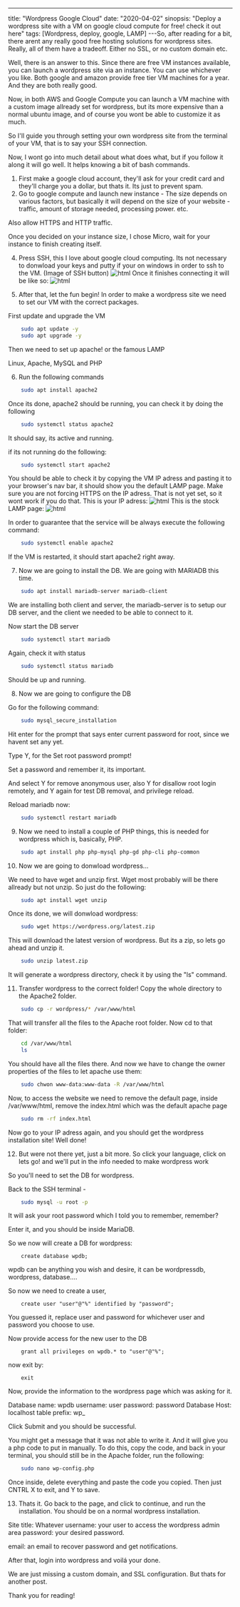 ---

title: "Wordpress Google Cloud"
date: "2020-04-02"
sinopsis: "Deploy a wordpress site with a VM on google cloud compute for free! check it out here"
tags: [Wordpress, deploy, google, LAMP]
---So, after reading for a bit, there arent any really good free hosting solutions for wordpress sites. Really, all of them have a tradeoff. Either no SSL, or no custom domain etc.

Well, there is an answer to this. Since there are free VM instances available, you can launch a wordpress site via an instance. You can use whichever you like. Both google and amazon provide free tier VM machines for a year. And they are both really good.

Now, in both AWS and Google Compute you can launch a VM machine with a custom image allready set for wordpress, but its more expensive than a normal ubuntu image, and of course you wont be able to customize it as much.

So I'll guide you through setting your own wordpress site from the terminal of your VM, that is to say your SSH connection.

Now, I wont go into much detail about what does what, but if you follow it along it will go well. It helps knowing a bit of bash commands.

1. First make a google cloud account, they'll ask for your credit card and they'll charge you a dollar, but thats it. Its just to prevent spam.
2. Go to google compute and launch new instance - The size depends on various factors, but basically it will depend on the size of your website - traffic, amount of storage needed, processing power. etc.

Also allow HTTPS and HTTP traffic.

Once you decided on your instance size, I chose Micro, wait for your instance to finish creating itself.

4. Press SSH, this I love about google cloud computing. Its not necessary to donwload your keys and putty if your on windows in order to ssh to the VM.
   (Image of SSH button)
   ![html](./images/ssh-access.png)
   Once it finishes connecting it will be like so:
   ![html](./images/ssh-window.png)

5. After that, let the fun begin! In order to make a wordpress site we need to set our VM with the correct packages.

First update and upgrade the VM

```bash
    sudo apt update -y
    sudo apt upgrade -y
```

Then we need to set up apache! or the famous LAMP

Linux, Apache, MySQL and PHP

6. Run the following commands

```bash
    sudo apt install apache2

```

Once its done, apache2 should be running, you can check it by doing the following

```bash
    sudo systemctl status apache2
```

It should say, its active and running.

if its not running do the following:

```bash
    sudo systemctl start apache2
```

You should be able to check it by copying the VM IP adress and pasting it to your browser's nav bar, it should show you the default LAMP page.
Make sure you are not forcing HTTPS on the IP adress. That is not yet set, so it wont work if you do that.
This is your IP adress:
![html](./images/ip-adress.png)
This is the stock LAMP page:
![html](./images/apache2-page.png)

In order to guarantee that the service will be always execute the following command:

```bash
    sudo systemctl enable apache2
```

If the VM is restarted, it should start apache2 right away.

7. Now we are going to install the DB. We are going with MARIADB this time.

```bash
    sudo apt install mariadb-server mariadb-client
```

We are installing both client and server, the mariadb-server is to setup our DB server, and the client we needed to be able to connect to it.

Now start the DB server

```bash
    sudo systemctl start mariadb
```

Again, check it with status

```bash
    sudo systemctl status mariadb
```

Should be up and running.

8. Now we are going to configure the DB

Go for the following command:

```bash
    sudo mysql_secure_installation
```

Hit enter for the prompt that says enter current password for root, since we havent set any yet.

Type Y, for the Set root password prompt!

Set a password and remember it, its important.

And select Y for remove anonymous user, also Y for disallow root login remotely, and Y again for test DB removal, and privilege reload.

Reload mariadb now:

```bash
    sudo systemctl restart mariadb
```

9. Now we need to install a couple of PHP things, this is needed for wordpress which is, basically, PHP.

```bash
    sudo apt install php php-mysql php-gd php-cli php-common
```

10. Now we are going to donwload wordpress...

We need to have wget and unzip first. Wget most probably will be there allready but not unzip. So just do the following:

```bash
    sudo apt install wget unzip
```

Once its done, we will donwload wordpress:

```bash
    sudo wget https://wordpress.org/latest.zip
```

This will download the latest version of wordpress. But its a zip, so lets go ahead and unzip it.

```bash
    sudo unzip latest.zip
```

It will generate a wordpress directory, check it by using the "ls" command.

11. Transfer wordpress to the correct folder!
    Copy the whole directory to the Apache2 folder.

```bash
    sudo cp -r wordpress/* /var/www/html
```

That will transfer all the files to the Apache root folder.
Now cd to that folder:

```bash
    cd /var/www/html
    ls
```

You should have all the files there. And now we have to change the owner properties of the files to let apache use them:

```bash
    sudo chwon www-data:www-data -R /var/www/html
```

Now, to access the website we need to remove the default page, inside /var/www/html, remove the index.html which was the default apache page

```bash
    sudo rm -rf index.html
```

Now go to your IP adress again, and you should get the wordpress installation site! Well done!

12. But were not there yet, just a bit more. So click your language, click on lets go! and we'll put in the info needed to make wordpress work

So you'll need to set the DB for wordpress.

Back to the SSH terminal -

```bash
    sudo mysql -u root -p
```

It will ask your root password which I told you to remember, remember?

Enter it, and you should be inside MariaDB.

So we now will create a DB for wordpress:

```mysql
    create database wpdb;
```

wpdb can be anything you wish and desire, it can be wordpressdb, wordpress, database....

So now we need to create a user,

```mysql
    create user "user"@"%" identified by "password";
```

You guessed it, replace user and password for whichever user and password you choose to use.

Now provide access for the new user to the DB

```mysql
    grant all privileges on wpdb.* to "user"@"%";
```

now exit by:

```mysql
    exit
```

Now, provide the information to the wordpress page which was asking for it.

Database name: wpdb
username: user
password: password
Database Host: localhost
table prefix: wp\_

Click Submit and you should be successful.

You might get a message that it was not able to write it. And it will give you a php code to put in manually. To do this, copy the code, and back in your terminal, you should still be in the Apache folder, run the following:

```bash
    sudo nano wp-config.php
```

Once inside, delete everything and paste the code you copied. Then just CNTRL X to exit, and Y to save.

13. Thats it. Go back to the page, and click to continue, and run the installation. You should be on a normal wordpress installation.

Site title: Whatever
username: your user to access the wordpress admin area
password: your desired password.

email: an email to recover password and get notifications.

After that, login into wordpress and voilá your done.

We are just missing a custom domain, and SSL configuration. But thats for another post.

Thank you for reading!
